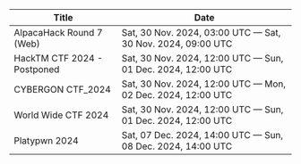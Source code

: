 | Title                       | Date                                                        |
| --------------------------- | ----------------------------------------------------------- |
| AlpacaHack Round 7 (Web)    | Sat, 30 Nov. 2024, 03:00 UTC — Sat, 30 Nov. 2024, 09:00 UTC |
| HackTM CTF 2024 - Postponed | Sat, 30 Nov. 2024, 12:00 UTC — Sun, 01 Dec. 2024, 12:00 UTC |
| CYBERGON CTF_2024           | Sat, 30 Nov. 2024, 12:00 UTC — Mon, 02 Dec. 2024, 12:00 UTC |
| World Wide CTF 2024         | Sat, 30 Nov. 2024, 12:00 UTC — Sun, 01 Dec. 2024, 12:00 UTC |
| Platypwn 2024               | Sat, 07 Dec. 2024, 14:00 UTC — Sun, 08 Dec. 2024, 14:00 UTC |
